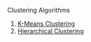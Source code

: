 Clustering Algorithms

1. [K-Means Clustering](./01-K-meansClustering.md)
2. [Hierarchical Clustering](./02-HierarchicalClustering.md)